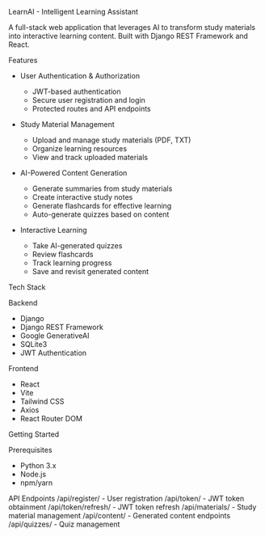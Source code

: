  LearnAI - Intelligent Learning Assistant

A full-stack web application that leverages AI to transform study materials into interactive learning content. Built with Django REST Framework and React.

 Features

- User Authentication & Authorization
  - JWT-based authentication
  - Secure user registration and login
  - Protected routes and API endpoints

- Study Material Management
  - Upload and manage study materials (PDF, TXT)
  - Organize learning resources
  - View and track uploaded materials

- AI-Powered Content Generation
  - Generate summaries from study materials
  - Create interactive study notes
  - Generate flashcards for effective learning
  - Auto-generate quizzes based on content

- Interactive Learning
  - Take AI-generated quizzes
  - Review flashcards
  - Track learning progress
  - Save and revisit generated content

 Tech Stack

 Backend
- Django
- Django REST Framework
- Google GenerativeAI
- SQLite3
- JWT Authentication

 Frontend
- React
- Vite
- Tailwind CSS
- Axios
- React Router DOM

 Getting Started

 Prerequisites
- Python 3.x
- Node.js
- npm/yarn

 API Endpoints
/api/register/ - User registration
/api/token/ - JWT token obtainment
/api/token/refresh/ - JWT token refresh
/api/materials/ - Study material management
/api/content/ - Generated content endpoints
/api/quizzes/ - Quiz management  
